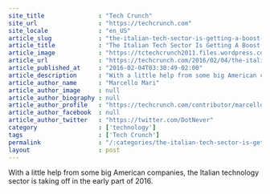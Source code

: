 ```yaml
---
site_title               : "Tech Crunch"
site_url                 : "https://techcrunch.com"
site_locale              : "en_US"
article_slug             : "the-italian-tech-sector-is-getting-a-boost-from-big-u-s-partners"
article_title            : "The Italian Tech Sector Is Getting A Boost From Big U.S. Partners"
article_image            : "https://tctechcrunch2011.files.wordpress.com/2016/02/7857056934_f896c8fb5e_o.jpg?w=764&h=400&crop=1"
article_url              : "https://techcrunch.com/2016/02/04/the-italian-tech-sector-is-getting-a-boost-from-big-u-s-partners/"
article_published_at     : "2016-02-04T03:30:49-02:00"
article_description      : "With a little help from some big American companies, the Italian technology sector is taking off in the early part of 2016."
article_author_name      : "Marcello Mari"
article_author_image     : null
article_author_biography : null
article_author_profile   : "https://techcrunch.com/contributor/marcello-mari/"
article_author_facebook  : null
article_author_twitter   : "https://twitter.com/DotNever"
category                 : ['technology']
tags                     : ['Tech Crunch']
permalink                : "/:categories/the-italian-tech-sector-is-getting-a-boost-from-big-u-s-partners/"
layout                   : post
---
```


With a little help from some big American companies, the Italian technology sector is taking off in the early part of 2016.
